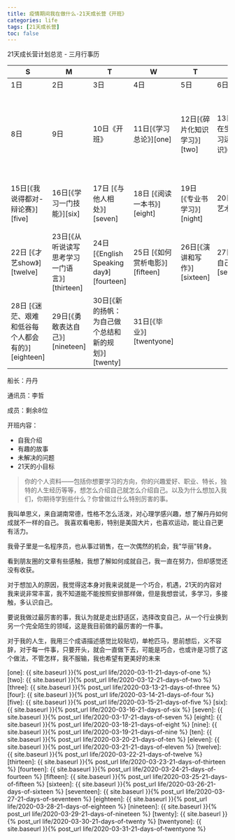 ```yaml
---
title: 疫情期间我在做什么-21天成长营《开班》
categories: life
tags: [21天成长营]
toc: false
---
```


21天成长营计划总览 - 三月行事历


| S        |  M   |  T  |  W  |  T  |  F  |  S  |
| -------- | ----- | ---- |---- | ----| ---- | ---- |
| 1日        | 2日      |3日    |4日 |5日    |6日    |7日|
| 8日        | 9日      |10日《开班》 |11日[《学习总论》][one] |12日[《碎片化知识学习》][two] |13日[《如何在生活中学习运用知识》][three] |14日[《提高批判思维、质疑和反驳能力》][four] |
|15日[《我说得都对-辩论赛》][five] |16日[《学习一门技能》][six] |17日 [《与他人相处》][seven] |18日 [《阅读一本书》][eight] |19日 [《专业书学习》][night] |20日 [《欣赏艺术》][ten] |21日[《欣赏诗歌、散文》][eleven] |
|22日 [《才艺show》][twelve]  |23日[《从听说读写思考学习一门语言》][thirteen] |24日[《English Speaking day》][fourteen] |25日 [《如何赏析电影》][fifteen] |26日[《演讲和写作》][sixteen] |27日[《悦纳自己》][seventeen] |   
|28日 [《迷茫、艰难和低谷每个人都会有的》][eighteen] |29日[《勇敢表达自己》][nineteen] |30日[《新的扬帆：为自己做个总结和新的规划》][twenty] |31日[《毕业》][twentyone]|       |       |       |       |


船长：丹丹

通讯员：李哲

成员：剩余8位


开班内容：

- 自我介绍
- 有趣的故事
- 未解决的问题
- 21天的小目标



> 你的个人资料——包括你想要学习的方向，你的兴趣爱好、职业、特长，独特的人生经历等等，想怎么介绍自己就怎么介绍自己。以及为什么想加入我们，你期待学到些什么？你曾做过什么特别厉害的事。

我叫单思义，来自湖南常德，性格不怎么活泼，对心理学感兴趣，想了解丹丹如何成就不一样的自己。
我喜欢看电影，特别是美国大片，也喜欢运动，能让自己更有活力。

我骨子里是一名程序员，也从事过销售，在一次偶然的机会，我"华丽"转身。

看到朋友圈的文章有些感触，我想了解如何成就自己，我一直在努力，但却感觉还没有收获。

对于想加入的原因，我觉得这本身对我来说就是一个巧合，机遇，21天的内容对我来说非常丰富，我不知道能不能按照安排那样做，但是我想尝试，多学习，多接触，多认识自己。

要说我做过最厉害的事，我认为就是走出舒适区，选择改变自己，从一个行业换到另一个完全陌生的领域，这是我目前做的最厉害的一件事。

对于我的人生，我用三个成语描述感觉比较贴切，单枪匹马，思前想后，义不容辞，对于每一件事，只要开头，就会一直做下去，可能是巧合，也或许是习惯了这个做法，不管怎样，我不服输，我也希望有更美好的未来



[one]: {{ site.baseurl }}{% post_url life/2020-03-11-21-days-of-one %}
[two]: {{ site.baseurl }}{% post_url life/2020-03-12-21-days-of-two %}
[three]: {{ site.baseurl }}{% post_url life/2020-03-13-21-days-of-three %}
[four]: {{ site.baseurl }}{% post_url life/2020-03-14-21-days-of-four %}
[five]: {{ site.baseurl }}{% post_url life/2020-03-15-21-days-of-five %}
[six]: {{ site.baseurl }}{% post_url life/2020-03-16-21-days-of-six %}
[seven]: {{ site.baseurl }}{% post_url life/2020-03-17-21-days-of-seven %}
[eight]: {{ site.baseurl }}{% post_url life/2020-03-18-21-days-of-eight %}
[nine]: {{ site.baseurl }}{% post_url life/2020-03-19-21-days-of-nine %}
[ten]: {{ site.baseurl }}{% post_url life/2020-03-20-21-days-of-ten %}
[eleven]: {{ site.baseurl }}{% post_url life/2020-03-21-21-days-of-eleven %}
[twelve]: {{ site.baseurl }}{% post_url life/2020-03-22-21-days-of-twelve %}
[thirteen]: {{ site.baseurl }}{% post_url life/2020-03-23-21-days-of-thirteen %}
[fourteen]: {{ site.baseurl }}{% post_url life/2020-03-24-21-days-of-fourteen %}
[fifteen]: {{ site.baseurl }}{% post_url life/2020-03-25-21-days-of-fifteen %}
[sixteen]: {{ site.baseurl }}{% post_url life/2020-03-26-21-days-of-sixteen %}
[seventeen]: {{ site.baseurl }}{% post_url life/2020-03-27-21-days-of-seventeen %}
[eighteen]: {{ site.baseurl }}{% post_url life/2020-03-28-21-days-of-eighteen %}
[nineteen]: {{ site.baseurl }}{% post_url life/2020-03-29-21-days-of-nineteen %}
[twenty]: {{ site.baseurl }}{% post_url life/2020-03-30-21-days-of-twenty %}
[twentyone]: {{ site.baseurl }}{% post_url life/2020-03-31-21-days-of-twentyone %}

